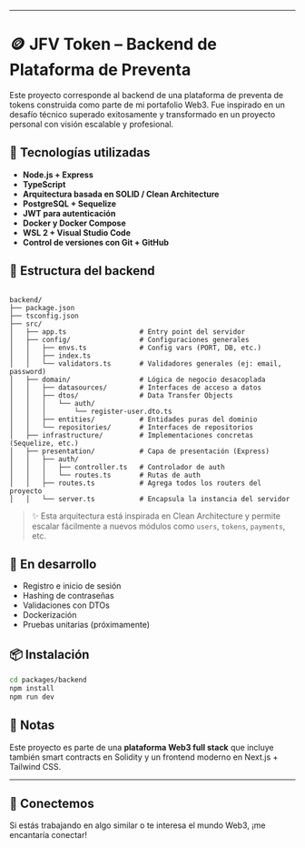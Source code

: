 
---
# 🪙 JFV Token – Backend de Plataforma de Preventa

Este proyecto corresponde al backend de una plataforma de preventa de tokens construida como parte de mi portafolio Web3. Fue inspirado en un desafío técnico superado exitosamente y transformado en un proyecto personal con visión escalable y profesional.

## 🚀 Tecnologías utilizadas

- **Node.js + Express**
- **TypeScript**
- **Arquitectura basada en SOLID / Clean Architecture**
- **PostgreSQL + Sequelize**
- **JWT para autenticación**
- **Docker y Docker Compose**
- **WSL 2 + Visual Studio Code**
- **Control de versiones con Git + GitHub**

## 📁 Estructura del backend

```

backend/
├── package.json
├── tsconfig.json
├── src/
│   ├── app.ts                  # Entry point del servidor
│   ├── config/                 # Configuraciones generales
│   │   ├── envs.ts             # Config vars (PORT, DB, etc.)
│   │   ├── index.ts
│   │   └── validators.ts       # Validadores generales (ej: email, password)
│   ├── domain/                 # Lógica de negocio desacoplada
│   │   ├── datasources/        # Interfaces de acceso a datos
│   │   ├── dtos/               # Data Transfer Objects
│   │   │   └── auth/
│   │   │       └── register-user.dto.ts
│   │   ├── entities/           # Entidades puras del dominio
│   │   └── repositories/       # Interfaces de repositorios
│   ├── infrastructure/         # Implementaciones concretas (Sequelize, etc.)
│   ├── presentation/           # Capa de presentación (Express)
│   │   ├── auth/
│   │   │   ├── controller.ts   # Controlador de auth
│   │   │   └── routes.ts       # Rutas de auth
│   │   ├── routes.ts           # Agrega todos los routers del proyecto
│   │   └── server.ts           # Encapsula la instancia del servidor

````

> ✨ Esta arquitectura está inspirada en Clean Architecture y permite escalar fácilmente a nuevos módulos como `users`, `tokens`, `payments`, etc.

## 🧪 En desarrollo

- Registro e inicio de sesión
- Hashing de contraseñas
- Validaciones con DTOs
- Dockerización
- Pruebas unitarias (próximamente)

## 📦 Instalación

```bash
cd packages/backend
npm install
npm run dev
````

## 📌 Notas

Este proyecto es parte de una **plataforma Web3 full stack** que incluye también smart contracts en Solidity y un frontend moderno en Next.js + Tailwind CSS.

---

## 🤝 Conectemos

Si estás trabajando en algo similar o te interesa el mundo Web3, ¡me encantaría conectar!

